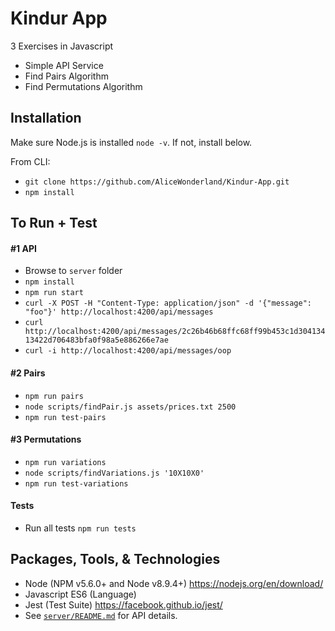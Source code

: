 # Kindur App
3 Exercises in Javascript
* Simple API Service
* Find Pairs Algorithm
* Find Permutations Algorithm

## Installation
Make sure Node.js is installed `node -v`. If not, install below.

From CLI:
* `git clone https://github.com/AliceWonderland/Kindur-App.git`
* `npm install`

## To Run + Test
#### #1 API
* Browse to `server` folder
* `npm install`
* `npm run start`
* `curl -X POST -H "Content-Type: application/json" -d '{"message": "foo"}' http://localhost:4200/api/messages`
* `curl http://localhost:4200/api/messages/2c26b46b68ffc68ff99b453c1d30413413422d706483bfa0f98a5e886266e7ae`
* `curl -i http://localhost:4200/api/messages/oop`

#### #2 Pairs
* `npm run pairs`
* `node scripts/findPair.js assets/prices.txt 2500`
* `npm run test-pairs`

#### #3 Permutations
* `npm run variations`
* `node scripts/findVariations.js '10X10X0'`
* `npm run test-variations`

#### Tests
* Run all tests `npm run tests` 

## Packages, Tools, & Technologies
* Node (NPM v5.6.0+ and Node v8.9.4+) https://nodejs.org/en/download/
* Javascript ES6 (Language)
* Jest (Test Suite) https://facebook.github.io/jest/
* See [`server/README.md`](https://github.com/AliceWonderland/Kindur-App/blob/master/server/README.md) for API details.